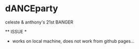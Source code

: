 # dANCEparty
celeste &amp; anthony's 21st BANGER

** ISSUE *
- works on local machine, does not work from github pages...

